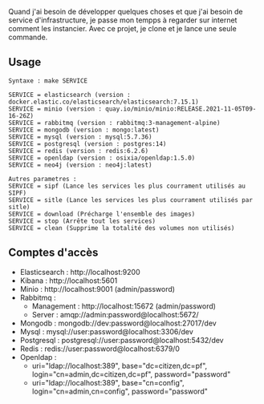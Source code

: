 Quand j'ai besoin de développer quelques choses et que j'ai besoin de service d'infrastructure, je passe mon tempps à regarder sur internet comment les instancier. Avec ce projet, je clone et je lance une seule commande.

## Usage

```
Syntaxe : make SERVICE

SERVICE = elasticsearch (version : docker.elastic.co/elasticsearch/elasticsearch:7.15.1)
SERVICE = minio (version : quay.io/minio/minio:RELEASE.2021-11-05T09-16-26Z)
SERVICE = rabbitmq (version : rabbitmq:3-management-alpine)
SERVICE = mongodb (version : mongo:latest)
SERVICE = mysql (version : mysql:5.7.36)
SERVICE = postgresql (version : postgres:14)
SERVICE = redis (version : redis:6.2.6)
SERVICE = openldap (version : osixia/openldap:1.5.0)
SERVICE = neo4j (version : neo4j:latest)

Autres parametres :
SERVICE = sipf (Lance les services les plus courrament utilisés au SIPF)
SERVICE = sitle (Lance les services les plus courrament utilisés par sitle)
SERVICE = download (Précharge l'ensemble des images)
SERVICE = stop (Arrête tout les services)
SERVICE = clean (Supprime la totalité des volumes non utilisés)
```

## Comptes d'accès

- Elasticsearch : http://localhost:9200
- Kibana : http://localhost:5601
- Minio : http://localhost:9001 (admin/password)
- Rabbitmq :
  - Management : http://localhost:15672 (admin/password)
  - Server : amqp://admin:password@localhost:5672/
- Mongodb : mongodb://dev:password@localhost:27017/dev
- Mysql : mysql://user:password@localhost:3306/dev
- Postgresql : postgresql://user:password@localhost:5432/dev
- Redis : redis://user:password@localhost:6379/0
- Openldap :
  - uri="ldap://localhost:389", base="dc=citizen,dc=pf", login="cn=admin,dc=citizen,dc=pf", password="password"
  - uri="ldap://localhost:389", base="cn=config", login="cn=admin,cn=config", password="password"

